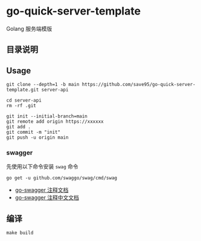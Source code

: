 # go-quick-server-template
Golang 服务端模版

## 目录说明

## Usage

```shell
git clone --depth=1 -b main https://github.com/save95/go-quick-server-template.git server-api

cd server-api
rm -rf .git

git init --initial-branch=main
git remote add origin https://xxxxxx
git add .
git commit -m "init"
git push -u origin main
```

### swagger 

先使用以下命令安装 `swag` 命令

```shell
go get -u github.com/swaggo/swag/cmd/swag
```

- [go-swagger 注释文档](https://swaggo.github.io/swaggo.io/declarative_comments_format/api_operation.html)
- [go-swagger 注释中文文档](https://github.com/swaggo/swag/blob/master/README_zh-CN.md)

## 编译

```shell
make build

```
